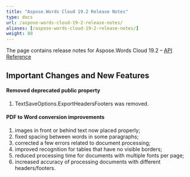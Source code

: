 ```yaml
---
title: "Aspose.Words Cloud 19.2 Release Notes"
type: docs
url: /aspose-words-cloud-19-2-release-notes/
aliases: [/aspose-words-cloud-19-2-release-notes/]
weight: 80
---
```


The page contains release notes for Aspose.Words Cloud 19.2 – [API Reference](https://apireference.aspose.cloud/words/)

## Important Changes and New Features

#### Removed deprecated public property

1. TextSaveOptions.ExportHeadersFooters was removed.

#### PDF to Word conversion improvements

1. images in front or behind text now placed properly;
1. fixed spacing between words in some paragraphs;
1. corrected a few errors related to document processing;
1. improved recognition for tables that have no visible borders;
1. reduced processing time for documents with multiple fonts per page;
1. increased accuracy of processing documents with different headers/footers.
